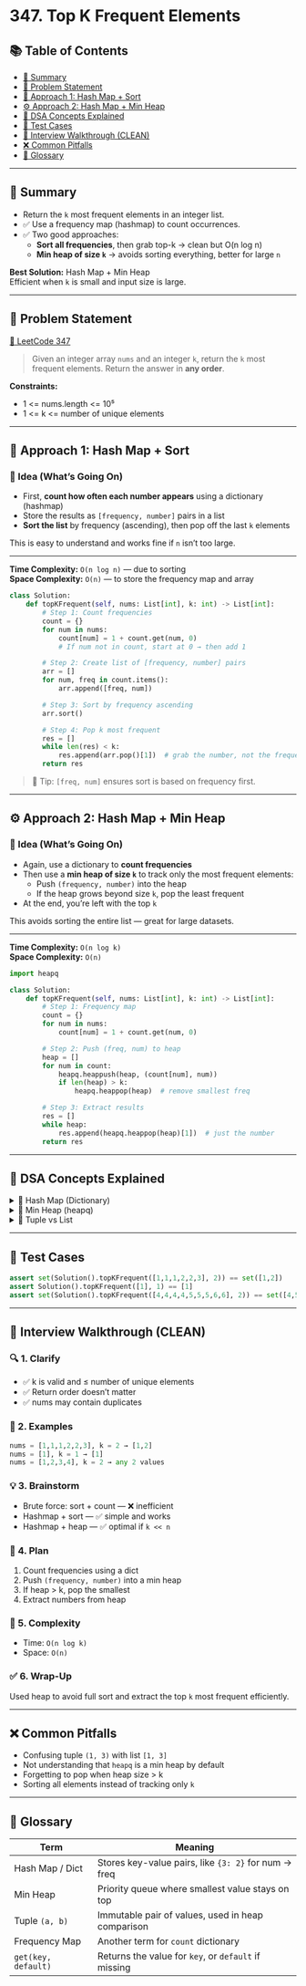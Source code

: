 # 347. Top K Frequent Elements

## 📚 Table of Contents

- [🧠 Summary](#-summary)
- [📄 Problem Statement](#-problem-statement)
- [🔎 Approach 1: Hash Map + Sort](#-approach-1-hash-map--sort)
- [⚙️ Approach 2: Hash Map + Min Heap](#-approach-2-hash-map--min-heap)
- [📘 DSA Concepts Explained](#-dsa-concepts-explained)
- [🧪 Test Cases](#-test-cases)
- [🧱 Interview Walkthrough (CLEAN)](#-interview-walkthrough-clean)
- [❌ Common Pitfalls](#-common-pitfalls)
- [📘 Glossary](#-glossary)

---

## 🧠 Summary

- Return the `k` most frequent elements in an integer list.
- ✅ Use a frequency map (hashmap) to count occurrences.
- ✅ Two good approaches:
  - **Sort all frequencies**, then grab top-k → clean but O(n log n)
  - **Min heap of size `k`** → avoids sorting everything, better for large `n`

**Best Solution:** Hash Map + Min Heap  
Efficient when `k` is small and input size is large.

---

## 📄 Problem Statement

[🔗 LeetCode 347](https://leetcode.com/problems/top-k-frequent-elements/)  
> Given an integer array `nums` and an integer `k`, return the `k` most frequent elements. Return the answer in **any order**.

**Constraints:**
- 1 <= nums.length <= 10⁵
- 1 <= k <= number of unique elements

---

## 🔎 Approach 1: Hash Map + Sort

### 🧠 Idea (What’s Going On)

- First, **count how often each number appears** using a dictionary (hashmap)
- Store the results as `[frequency, number]` pairs in a list
- **Sort the list** by frequency (ascending), then pop off the last `k` elements

This is easy to understand and works fine if `n` isn’t too large.

---

**Time Complexity:** `O(n log n)` — due to sorting  
**Space Complexity:** `O(n)` — to store the frequency map and array

```python
class Solution:
    def topKFrequent(self, nums: List[int], k: int) -> List[int]:
        # Step 1: Count frequencies
        count = {}
        for num in nums:
            count[num] = 1 + count.get(num, 0)
            # If num not in count, start at 0 → then add 1

        # Step 2: Create list of [frequency, number] pairs
        arr = []
        for num, freq in count.items():
            arr.append([freq, num])

        # Step 3: Sort by frequency ascending
        arr.sort()

        # Step 4: Pop k most frequent
        res = []
        while len(res) < k:
            res.append(arr.pop()[1])  # grab the number, not the frequency
        return res
```

> 🧠 Tip: `[freq, num]` ensures sort is based on frequency first.

---

## ⚙️ Approach 2: Hash Map + Min Heap

### 🧠 Idea (What’s Going On)

- Again, use a dictionary to **count frequencies**
- Then use a **min heap of size `k`** to track only the most frequent elements:
  - Push `(frequency, number)` into the heap
  - If the heap grows beyond size `k`, pop the least frequent
- At the end, you’re left with the top `k`

This avoids sorting the entire list — great for large datasets.

---

**Time Complexity:** `O(n log k)`  
**Space Complexity:** `O(n)`

```python
import heapq

class Solution:
    def topKFrequent(self, nums: List[int], k: int) -> List[int]:
        # Step 1: Frequency map
        count = {}
        for num in nums:
            count[num] = 1 + count.get(num, 0)

        # Step 2: Push (freq, num) to heap
        heap = []
        for num in count:
            heapq.heappush(heap, (count[num], num))
            if len(heap) > k:
                heapq.heappop(heap)  # remove smallest freq

        # Step 3: Extract results
        res = []
        while heap:
            res.append(heapq.heappop(heap)[1])  # just the number
        return res
```

---

## 📘 DSA Concepts Explained

<details>
<summary>🔹 Hash Map (Dictionary)</summary>

A data structure that stores key-value pairs. Example: `{num: frequency}`.

```python
count[num] = 1 + count.get(num, 0)
```
This line increments the frequency if it exists, otherwise sets it to 1.
</details>

<details>
<summary>🔹 Min Heap (heapq)</summary>

A binary heap where the smallest value stays at the top.

In this problem, we push `(frequency, number)` pairs into the heap:

```python
heapq.heappush(heap, (freq, num))
heapq.heappop(heap)
```

📊 **Heap Growth Example:**  
For input `nums = [1,1,1,2,2,3]`, `k = 2`

Step-by-step heap state:

```text
Push (3, 1):         [(3, 1)]
Push (2, 2):         [(2, 2), (3, 1)]
Push (1, 3):         [(1, 3), (3, 1), (2, 2)]
→ size > 2 → pop (1, 3)

Final heap:          [(2, 2), (3, 1)]
```

🧠 This keeps only the top `k` frequent elements.

</details>

<details>
<summary>🔹 Tuple vs List</summary>

- Tuples use parentheses: `(a, b)`  
- Lists use brackets: `[a, b]`  
Tuples are used in heaps because they’re immutable and sort element-wise.
</details>

---

## 🧪 Test Cases

```python
assert set(Solution().topKFrequent([1,1,1,2,2,3], 2)) == set([1,2])
assert Solution().topKFrequent([1], 1) == [1]
assert set(Solution().topKFrequent([4,4,4,4,5,5,5,6,6], 2)) == set([4,5])
```

---

## 🧱 Interview Walkthrough (CLEAN)

### 🔍 1. Clarify
- ✅ k is valid and ≤ number of unique elements
- ✅ Return order doesn’t matter
- ✅ nums may contain duplicates

### 🔬 2. Examples
```python
nums = [1,1,1,2,2,3], k = 2 → [1,2]
nums = [1], k = 1 → [1]
nums = [1,2,3,4], k = 2 → any 2 values
```

### 💡 3. Brainstorm
- Brute force: sort + count — ❌ inefficient
- Hashmap + sort — ✅ simple and works
- Hashmap + heap — ✅ optimal if `k << n`

### 🧱 4. Plan
1. Count frequencies using a dict
2. Push `(frequency, number)` into a min heap
3. If heap > k, pop the smallest
4. Extract numbers from heap

### 🧠 5. Complexity
- Time: `O(n log k)`
- Space: `O(n)`

### ✅ 6. Wrap-Up
Used heap to avoid full sort and extract the top `k` most frequent efficiently.

---

## ❌ Common Pitfalls

- Confusing tuple `(1, 3)` with list `[1, 3]`
- Not understanding that `heapq` is a min heap by default
- Forgetting to pop when heap size > k
- Sorting all elements instead of tracking only `k`

---

## 📘 Glossary

| Term               | Meaning |
|--------------------|---------|
| Hash Map / Dict     | Stores key-value pairs, like `{3: 2}` for num → freq |
| Min Heap            | Priority queue where smallest value stays on top |
| Tuple `(a, b)`      | Immutable pair of values, used in heap comparison |
| Frequency Map       | Another term for `count` dictionary |
| `get(key, default)` | Returns the value for `key`, or `default` if missing |
